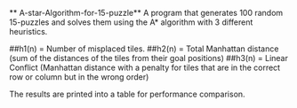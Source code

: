 ** A-star-Algorithm-for-15-puzzle**
A program that generates 100 random 15-puzzles and solves them using the A* algorithm with 3 different heuristics.

##h1(n) = Number of misplaced tiles.
##h2(n) = Total Manhattan distance (sum of the distances of the tiles from their goal positions)
##h3(n) = Linear Conflict (Manhattan distance with a penalty for tiles that are in the correct row or column but in the wrong order)

The results are printed into a table for performance comparison.
